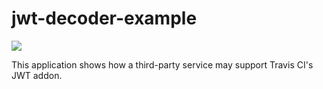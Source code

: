 # jwt-decoder-example

![](https://travis-ci.org/BanzaiMan/jwt-decoder-example)

This application shows how a third-party service may support
Travis CI's JWT addon.
